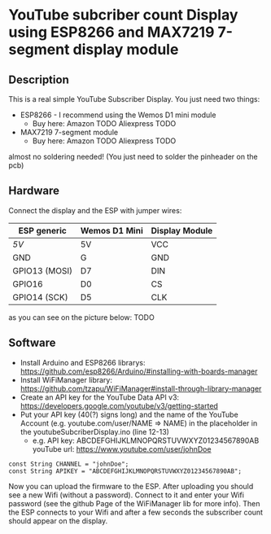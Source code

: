 # YouTube subcriber count Display  using ESP8266 and MAX7219 7-segment display module
## Description
This is a real simple YouTube Subscriber Display. You just need two things: 
 - ESP8266 - I recommend using the Wemos D1 mini module 
	- Buy here: Amazon TODO Aliexpress TODO 
 - MAX7219 7-segment module
	- Buy here: Amazon TODO Aliexpress TODO
	
 almost no soldering needed! (You just need to solder the pinheader on the pcb)
## Hardware 
Connect the display and the ESP with jumper wires: 

| ESP generic 	| Wemos D1 Mini 	| Display Module 	|
| -------------	| -----------------	| -----------------	|
| *5V*			| 5V				| 	VCC				|
| GND			| G					| GND				|
| GPIO13 (MOSI)	| D7				| DIN				|
| GPIO16 		| D0				| CS				|
| GPIO14 (SCK)	| D5				| CLK				|

as you can see on the picture below: 
TODO 
## Software
- Install Arduino and ESP8266 librarys: https://github.com/esp8266/Arduino/#installing-with-boards-manager
- Install WiFiManager library: https://github.com/tzapu/WiFiManager#install-through-library-manager
- Create an API key for the YouTube Data API v3: https://developers.google.com/youtube/v3/getting-started
- Put your API key (40(?) signs long) and the name of the YouTube Account (e.g. youtube.com/user/NAME => NAME) in the placeholder in the youtubeSubcriberDisplay.ino (line 12-13)
	- e.g. API key: ABCDEFGHIJKLMNOPQRSTUVWXYZ01234567890AB youTube url: https://www.youtube.com/user/johnDoe 
```
const String CHANNEL = "johnDoe";
const String APIKEY = "ABCDEFGHIJKLMNOPQRSTUVWXYZ01234567890AB";
```
Now you can upload the firmware to the ESP. After uploading you should see a new Wifi (without a password). Connect to it and enter your Wifi password (see the github Page of the WiFiManager lib for more info). Then the ESP connects to your Wifi and after a few seconds the subscriber count should appear on the display. 